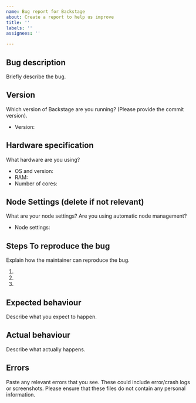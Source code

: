 ```yaml
---
name: Bug report for Backstage
about: Create a report to help us improve
title: ''
labels: ''
assignees: ''

---
```


## Bug description

Briefly describe the bug.

## Version

Which version of Backstage are you running? (Please provide the commit version).

- Version:

## Hardware specification

What hardware are you using?

- OS and version:
- RAM:
- Number of cores:

## Node Settings (delete if not relevant)

What are your node settings? Are you using automatic node management?

- Node settings: 

## Steps To reproduce the bug

Explain how the maintainer can reproduce the bug.

1. 
2. 
3. 

## Expected behaviour

Describe what you expect to happen.

## Actual behaviour

Describe what actually happens.

## Errors

Paste any relevant errors that you see. These could include error/crash logs or screenshots. Please ensure that these files do not contain any personal information.
